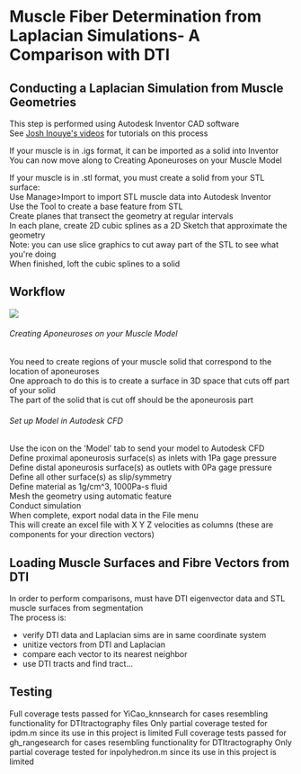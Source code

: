 # Muscle Fiber Determination from Laplacian Simulations- A Comparison with DTI

## Conducting a Laplacian Simulation from Muscle Geometries
This step is performed using Autodesk Inventor CAD software  
See [Josh Inouye's videos](https://vimeo.com/user26625780) for tutorials on this process  

If your muscle is in .igs format, it can be imported as a solid into Inventor  
You can now move along to Creating Aponeuroses on your Muscle Model

If your muscle is in .stl format, you must create a solid from your STL surface:  
Use Manage>Import to import STL muscle data into Autodesk Inventor  
Use the Tool to create a base feature from STL  
Create planes that transect the geometry at regular intervals  
In each plane, create 2D cubic splines as a 2D Sketch that approximate the geometry  
Note: you can use slice graphics to cut away part of the STL to see what you're doing  
When finished, loft the cubic splines to a solid

## Workflow

![](https://wiki.auckland.ac.nz/download/attachments/121272604/Laplacian%20Simulation%20Comparison.png?version=9&modificationDate=1497391299000&api=v2)

###### Creating Aponeuroses on your Muscle Model
You need to create regions of your muscle solid that correspond to the location of aponeuroses  
One approach to do this is to create a surface in 3D space that cuts off part of your solid  
The part of the solid that is cut off should be the aponeurosis part

###### Set up Model in Autodesk CFD
Use the icon on the 'Model' tab to send your model to Autodesk CFD  
Define proximal aponeurosis surface(s) as inlets with 1Pa gage pressure  
Define distal aponeurosis surface(s) as outlets with 0Pa gage pressure  
Define all other surface(s) as slip/symmetry  
Define material as 1g/cm^3, 1000Pa-s fluid  
Mesh the geometry using automatic feature  
Conduct simulation  
When complete, export nodal data in the File menu  
This will create an excel file with X Y Z velocities as columns (these are components for your direction vectors)

## Loading Muscle Surfaces and Fibre Vectors from DTI
In order to perform comparisons, must have DTI eigenvector data and STL muscle surfaces from segmentation  
The process is:  
 - verify DTI data and Laplacian sims are in same coordinate system
 - unitize vectors from DTI and Laplacian
 - compare each vector to its nearest neighbor
 - use DTI tracts and find tract...
 
 
## Testing
Full coverage tests passed for YiCao_knnsearch for cases resembling functionality for DTItractography files
Only partial coverage tested for ipdm.m since its use in this project is limited
Full coverage tests passed for gh_rangesearch for cases resembling functionality for DTItractography
Only partial coverage tested for inpolyhedron.m since its use in this project is limited

